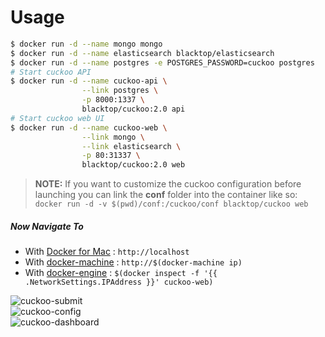 Usage
=====

```bash
$ docker run -d --name mongo mongo
$ docker run -d --name elasticsearch blacktop/elasticsearch
$ docker run -d --name postgres -e POSTGRES_PASSWORD=cuckoo postgres
# Start cuckoo API
$ docker run -d --name cuckoo-api \
				--link postgres \
				-p 8000:1337 \
				blacktop/cuckoo:2.0 api
# Start cuckoo web UI				
$ docker run -d --name cuckoo-web \
				--link mongo \
				--link elasticsearch \
				-p 80:31337 \
				blacktop/cuckoo:2.0 web
```

> **NOTE:** If you want to customize the cuckoo configuration before launching you can link the **conf** folder into the container like so: `docker run -d -v $(pwd)/conf:/cuckoo/conf blacktop/cuckoo web`

##### Now Navigate To

-	With [Docker for Mac](https://docs.docker.com/engine/installation/mac/) : `http://localhost`
-	With [docker-machine](https://docs.docker.com/machine/) : `http://$(docker-machine ip)`
-	With [docker-engine](https://docker.github.io/engine/installation/) : `$(docker inspect -f '{{ .NetworkSettings.IPAddress }}' cuckoo-web)`

![cuckoo-submit](https://github.com/blacktop/docker-cuckoo/raw/master/docs/img/2.0/submit.png)  
![cuckoo-config](https://github.com/blacktop/docker-cuckoo/raw/master/docs/img/2.0/config.png)  
![cuckoo-dashboard](https://github.com/blacktop/docker-cuckoo/raw/master/docs/img/2.0/dashboard.png)
